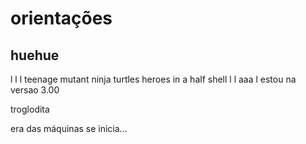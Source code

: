 # orientações 
## huehue
l
l
l
teenage mutant ninja turtles
heroes in a half shell
l
l
aaa
l
estou na versao 3.00











troglodita

era das máquinas se inicia...

